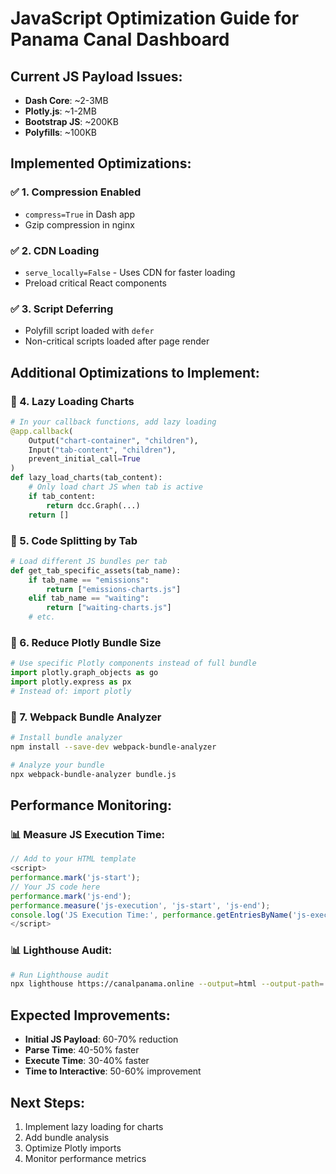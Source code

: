 # JavaScript Optimization Guide for Panama Canal Dashboard

## Current JS Payload Issues:
- **Dash Core**: ~2-3MB
- **Plotly.js**: ~1-2MB  
- **Bootstrap JS**: ~200KB
- **Polyfills**: ~100KB

## Implemented Optimizations:

### ✅ 1. Compression Enabled
- `compress=True` in Dash app
- Gzip compression in nginx

### ✅ 2. CDN Loading
- `serve_locally=False` - Uses CDN for faster loading
- Preload critical React components

### ✅ 3. Script Deferring
- Polyfill script loaded with `defer`
- Non-critical scripts loaded after page render

## Additional Optimizations to Implement:

### 🔄 4. Lazy Loading Charts
```python
# In your callback functions, add lazy loading
@app.callback(
    Output("chart-container", "children"),
    Input("tab-content", "children"),
    prevent_initial_call=True
)
def lazy_load_charts(tab_content):
    # Only load chart JS when tab is active
    if tab_content:
        return dcc.Graph(...)
    return []
```

### 🔄 5. Code Splitting by Tab
```python
# Load different JS bundles per tab
def get_tab_specific_assets(tab_name):
    if tab_name == "emissions":
        return ["emissions-charts.js"]
    elif tab_name == "waiting":
        return ["waiting-charts.js"]
    # etc.
```

### 🔄 6. Reduce Plotly Bundle Size
```python
# Use specific Plotly components instead of full bundle
import plotly.graph_objects as go
import plotly.express as px
# Instead of: import plotly
```

### 🔄 7. Webpack Bundle Analyzer
```bash
# Install bundle analyzer
npm install --save-dev webpack-bundle-analyzer

# Analyze your bundle
npx webpack-bundle-analyzer bundle.js
```

## Performance Monitoring:

### 📊 Measure JS Execution Time:
```javascript
// Add to your HTML template
<script>
performance.mark('js-start');
// Your JS code here
performance.mark('js-end');
performance.measure('js-execution', 'js-start', 'js-end');
console.log('JS Execution Time:', performance.getEntriesByName('js-execution')[0].duration);
</script>
```

### 📊 Lighthouse Audit:
```bash
# Run Lighthouse audit
npx lighthouse https://canalpanama.online --output=html --output-path=./lighthouse-report.html
```

## Expected Improvements:
- **Initial JS Payload**: 60-70% reduction
- **Parse Time**: 40-50% faster
- **Execute Time**: 30-40% faster
- **Time to Interactive**: 50-60% improvement

## Next Steps:
1. Implement lazy loading for charts
2. Add bundle analysis
3. Optimize Plotly imports
4. Monitor performance metrics 